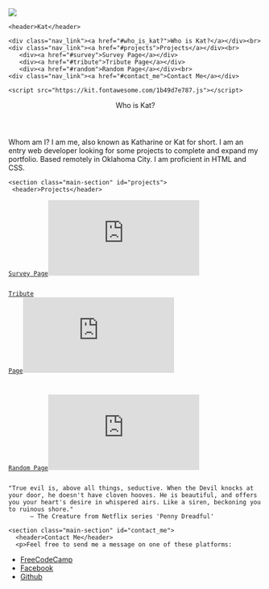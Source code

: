 <main id="main-doc">
 
  <nav id="navbar">
    <img class="headshot" class="img-fluid" src="https://lh3.googleusercontent.com/0W9Bu9JMDeXWihAo38HFEXXAAlgKvlg3iPxiFLbfEozMBSj1ZZHicgrTY7XZruxCzUMoNlitSHx8_LGDc8bbdIx517buCtzyf_-H12IlJXby-nx-BtbG69pVnijrMMH03YGvjFZhMlIS4NNiOfOnn_NNeYmQGtl3YnisINxDlOmLMvGpAIH1Yr-YS2cerXQ4i9fUqraRts3zbx02kYkO-m6wxxgHNxmCnZBgPMzMDpVq4IjxQoa0p-N-EnrzGFuGsN6dYZUpY7ytOZbwJDboSrSBYcrB-DDHSj1BljykknpN6-fIM4bkGas0h7VFAidob91mDCf-Fl6PfeSXcwfTEfuNKD6wer0IumSft87hmC3d9BHxh4jYCnRoEZhYkpogE6aZyEjJfBq6ErQn0846e9L8HQYn8x2a5d00VwUAvzahFQ92Y3vsC2XsDkwSXA8S2hm67IEyS8bj4hoepLHgp7jSGH73wGWj7qLae06uNd-ado95aSHre9UMmtyzoudN7bq_PJgBlwOOlS-gJD2zdQmCDihv-lxyVaFEwoI_quwOQ3_ACdJXgMlI273IvJg5WQsd9Xapm8H6lASFbseDZAnuqLQqTyd8JQ_9fEqCoU_jrYUrzWnkdX1dBOC1X4HdZHzKWWjdRjgpVFndPl2QAUtjdQ7KvXSMdTPonuDJl45pQ5oG=w706-h941-no">
  
    <header>Kat</header>
    
    <div class="nav_link"><a href="#who_is_kat?">Who is Kat?</a></div><br>
    <div class="nav_link"><a href="#projects">Projects</a></div><br>
       <div><a href="#survey">Survey Page</a></div>
       <div><a href="#tribute">Tribute Page</a></div>
       <div><a href="#random">Random Page</a></div><br>
    <div class="nav_link"><a href="#contact_me">Contact Me</a></div>
  
    <script src="https://kit.fontawesome.com/1b49d7e787.js"></script>
    
  <div class="topnav">
<div class="profile-links">
  
<a href="https://codepen.io/viciouskatie/" id="profile-link" target=_blank class="active"><i class="fab fa-free-code-camp fa-lg"></i></a>
<a href="https://www.facebook.com/katharin3" target=_blank class="active"><i class="fab fa-facebook fa-lg"></i></a>
<a href="https://viciouskatie.github.io" target=_blank class="active"><i class="fab fa-github-square fa-lg"></i></a></div>
    </nav></div>
  
  <div id="technical-doc-writing">
    <section class="main-section" id="who_is_kat?">
      <header>Who is Kat?</header>
      <p>Whom am I? I am me, also known as Katharine or Kat for short. I am an entry web developer looking for some projects to complete and expand my portfolio. Based remotely in Oklahoma City. I am proficient in HTML and CSS.</p>
    </section>
    
    <section class="main-section" id="projects">
     <header>Projects</header>
         
<p><pre><code><a class="main-section" id="survey" href="https://codepen.io/viciouskatie/full/RXazMP">Survey Page<iframe src="https://codepen.io/viciouskatie/full/RXazMP" class="no-hover" frameborder="0" scrolling="no" sandbox="allow-scripts allow-pointer-lock allow-same-origin" tabindex="-1"></iframe></a>

<a class="main-section" id="tribute" href= "https://codepen.io/viciouskatie/full/wVKZGQ">Tribute Page<iframe src="https://codepen.io/viciouskatie/full/wVKZGQ" class="no-hover" frameborder="0" scrolling="no" sandbox="allow-scripts allow-pointer-lock allow-same-origin" tabindex="-1"></iframe></a>

<a class="main-section" id="random" href= "https://codepen.io/viciouskatie/full/rXjbGJ">
Random Page<iframe src="https://codepen.io/viciouskatie/full/rXjbGJ" class="no-hover" frameborder="0" scrolling="no" sandbox="allow-scripts allow-pointer-lock allow-same-origin" tabindex="-1"></iframe></a></p></code></pre>
    
<section class="main-section">
<p><pre><code>"True evil is, above all things, seductive. When the Devil knocks at your door, he doesn't have cloven hooves. He is beautiful, and offers you your heart's desire in whispered airs. Like a siren, beckoning you to ruinous shore."
      — The Creature from Netflix series 'Penny Dreadful'</code></pre></p>
    </section>
        <section class="main-section" id="Dead_Sea_scrolls">
          
    <section class="main-section" id="contact_me">
      <header>Contact Me</header>
      <p>Feel free to send me a message on one of these platforms:
        
<ul>
  <li><a href="https://codepen.io/viciouskatie/" target=_blank>FreeCodeCamp<i class="fab fa-free-code-camp fa-lg"></i></li></a>
  <li><a href="https://www.facebook.com/katharin3" target=_blank>Facebook<i class="fab fa-facebook fa-lg"></i></li></a>
<li><a href="https://viciouskatie.github.io" target=_blank>Github<i class="fab fa-github-square fa-lg"></i></li></a></ul>
</p>
    </section>
   </div>
  </div>
</main>